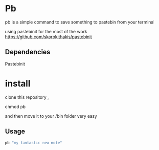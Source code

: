 # Pb

pb is a simple command to save something to pastebin from your terminal

using pastebinit for the most of the work  
https://github.com/skorokithakis/pastebinit

## Dependencies

Pastebinit

# install

clone this repository ,

chmod pb

and then move it to your /bin folder
very easy

## Usage

```bash
pb "my fantastic new note" 
```
